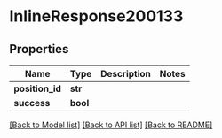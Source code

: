 # InlineResponse200133

## Properties
Name | Type | Description | Notes
------------ | ------------- | ------------- | -------------
**position_id** | **str** |  | 
**success** | **bool** |  | 

[[Back to Model list]](../README.md#documentation-for-models) [[Back to API list]](../README.md#documentation-for-api-endpoints) [[Back to README]](../README.md)

